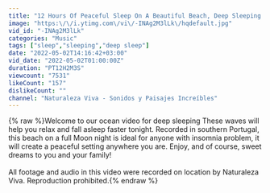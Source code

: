 ```yaml
---
title: "12 Hours Of Peaceful Sleep On A Beautiful Beach, Deep Sleeping Video"
image: "https:\/\/i.ytimg.com\/vi\/-INAg2M3lLk\/hqdefault.jpg"
vid_id: "-INAg2M3lLk"
categories: "Music"
tags: ["sleep","sleeping","deep sleep"]
date: "2022-05-02T14:16:42+03:00"
vid_date: "2022-05-02T01:00:00Z"
duration: "PT12H2M3S"
viewcount: "7531"
likeCount: "157"
dislikeCount: ""
channel: "Naturaleza Viva - Sonidos y Paisajes Increíbles"
---
```

{% raw %}Welcome to our ocean video for deep sleeping These waves will help you relax and fall asleep faster tonight. Recorded in southern Portugal, this beach on a full Moon night is ideal for anyone with insomnia problem, it will create a peaceful setting anywhere you are. Enjoy, and of course, sweet dreams to you and your family!<br /><br />All footage and audio in this video were recorded on location by Naturaleza Viva. Reproduction prohibited.{% endraw %}
